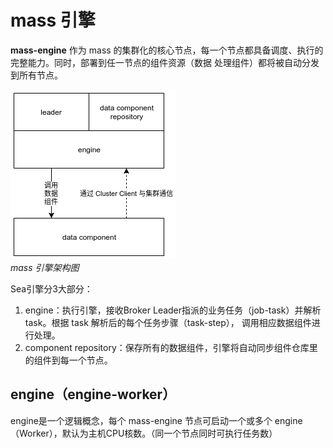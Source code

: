 # mass 引擎

**mass-engine** 作为 mass 的集群化的核心节点，每一个节点都具备调度、执行的完整能力。同时，部署到任一节点的组件资源（数据
处理组件）都将被自动分发到所有节点。

![mass 引擎架构图](../../static/SeaBrokerArchitecture.png) <br/>*mass 引擎架构图*

Sea引擎分3大部分：

1. engine：执行引擎，接收Broker Leader指派的业务任务（job-task）并解析 task。根据 task 解析后的每个任务步骤（task-step），
   调用相应数据组件进行处理。
2. component repository：保存所有的数据组件，引擎将自动同步组件仓库里的组件到每一个节点。

## engine（engine-worker）

engine是一个逻辑概念，每个 mass-engine 节点可启动一个或多个 engine（Worker），默认为主机CPU核数。（同一个节点同时可执行任务数）

